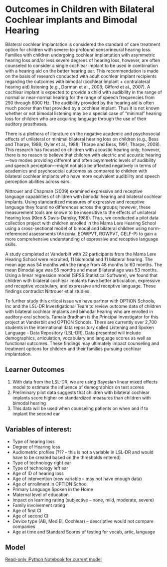 Outcomes in Children with Bilateral Cochlear implants and Bimodal Hearing
=========================================================================

Bilateral cochlear implantation is considered the standard of care treatment option for children with severe-to-profound sensorineural hearing loss. Families with children undergoing cochlear implantation with asymmetric hearing loss and/or less severe degrees of hearing loss, however, are often counseled to consider a single cochlear implant to be used in combination with a hearing aid on the better hearing ear. This recommendation is made on the basis of research conducted with adult cochlear implant recipients regarding the outcomes with bimodal (cochlear implant + contralateral hearing aid) listening (e.g., Dorman et al., 2008; Gifford et al., 2007). A cochlear implant is expected to provide a child with audibility in the range of normal or near-normal hearing for the range of speech frequencies from 250 through 6000 Hz. The audibility provided by the hearing aid is often much poorer than that provided by a cochlear implant. Thus it is not known whether or not bimodal listening may be a special case of “minimal” hearing loss for children who are acquiring language through the use of their auditory prostheses.

There is a plethora of literature on the negative academic and psychosocial effects of unilateral or minimal bilateral hearing loss on children (e.g., Bess and Tharpe, 1986; Oyler et al., 1988; Tharpe and Bess, 1991; Tharpe, 2008). This research has focused on children with acoustic hearing only; however, there is no reason to believe that children with electric and acoustic hearing—two modes providing different and often asymmetric levels of audibility and speech perception—might not also be affected negatively in terms of academics and psychosocial outcomes as compared to children with bilateral cochlear implants who have more equivalent audibility and speech perception abilities across ears.

Nittrouer and Chapman (2009) examined expressive and receptive language capabilities of children with bimodal hearing and bilateral cochlear implants. Using standardized measures of expressive and receptive language they found no differences across the groups; however, these measurement tools are known to be insensitive to the effects of unilateral hearing loss (Klee & Davis-Dansky, 1986). Thus, we conducted a pilot data collection project with children enrolled in the Mama Lere Hearing School using a cross-sectional model of bimodal and bilateral children using norm-referenced assessments (Arizonia, EOWPVT, ROWPVT, CELF-P) to gain a more comprehensive understanding of expressive and receptive language skills.

A study completed at Vanderbilt with 22 participants from the Mama Lere Hearing School were recruited, 11 biomodal and 11 bilateral hearing. The mean age was 54 months with the range from 48 months to 60 months. The mean Bimodal age was 55 months and mean Bilateral age was 53 months. Using a linear regression model (SPSS Statistical Software), we found that children with bilateral cochlear implants have better articulation, expressive and receptive vocabulary, and expressive and receptive language. These findings contradict Nittrouer et al studies.

To further study this critical issue we have partner with OPTION Schools, Inc and the LSL-DR Investigational Team to review outcome data of children with bilateral cochlear implants and bimodal hearing who are enrolled in auditory-oral schools. Tamala Bradham is the Principal Investigator for this project at Vanderbilt and OPTION Schools. There are currently over 2,700 students in the international data repository called Listening and Spoken Language - Data Repository (LSL-DR). Data presented will include demographics, articulation, vocabulary and language scores as well as functional outcomes. These findings may ultimately impact counseling and treatment options for children and their families pursuing cochlear implantation.

## Learner Outcomes

1. With data from the LSL-DR, we are using Bayesian linear mixed effects model to estimate the influence of demographics on test scores
2. Preliminary pilot data suggests that children with bilateral cochlear implants score higher on standardized measures than children with bimodal hearing
3. This data will be used when counseling patients on when and if to implant the second ear

## Variables of interest:

* Type of hearing loss
* Degree of Hearing loss
* Audiometric profiles (??? – this is not a variable in LSL-DR and would have to be created based on the thresholds entered)
* Type of technology right ear
* Type of technology left ear
* Age of ID of hearing loss
* Age of intervention (new variable – may not have enough data)
* Age of enrollment in OPTION School
* Primary Language Spoken in the Home
* Maternal level of education
* Impact on learning rating (subjective – none, mild, moderate, severe)
* Family involvement rating
* Age of first CI
* Age of second CI
* Device type (AB, Med El, Cochlear) – descriptive would not compare companies
* Age at time and Standard Scores of testing for vocab, artic, language

## Model

[Read-only iPython Notebook for current model](http://nbviewer.ipython.org/urls/raw.github.com/fonnesbeck/bimodal-bilateral/master/Bimodal-bilateral%20Analysis.ipynb)